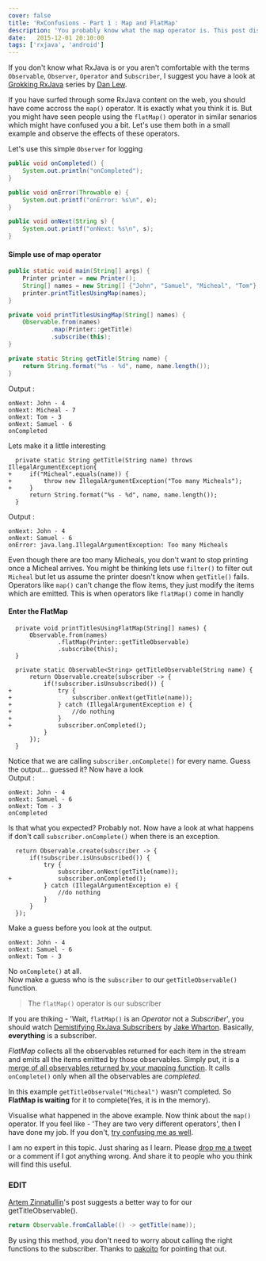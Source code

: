 ```yaml
---
cover: false
title: 'RxConfusions - Part 1 : Map and FlatMap'
description: 'You probably know what the map operator is. This post discussed mostly about FlatMap and that probably will remove the confusion between map and flatMap operators if any'
date:   2015-12-01 20:10:00
tags: ['rxjava', 'android']
---
```


If you don't know what RxJava is or you aren't comfortable with the terms `Observable`, `Observer`, `Operator` and `Subscriber`, I suggest you have a look at [Grokking RxJava](http://blog.danlew.net/2014/09/15/grokking-rxjava-part-1/) series by [Dan Lew](https://twitter.com/danlew42). 

If you have surfed through some RxJava content on the web, you should have come accross the `map()` operator. It is exactly what you think it is. But you might have seen people using the `flatMap()` operator in similar senarios which might have confused you a bit. Let's use them both in a small example and observe the effects of these operators.

Let's use this simple `Observer` for logging

```java
public void onCompleted() {
    System.out.println("onCompleted");
}

public void onError(Throwable e) {
    System.out.printf("onError: %s\n", e);
}

public void onNext(String s) {
    System.out.printf("onNext: %s\n", s);
}
```

#### Simple use of map operator ####

```java
public static void main(String[] args) {
    Printer printer = new Printer();
    String[] names = new String[] {"John", "Samuel", "Micheal", "Tom"};
    printer.printTitlesUsingMap(names);
}

private void printTitlesUsingMap(String[] names) {
    Observable.from(names)
            .map(Printer::getTitle)
            .subscribe(this);
}

private static String getTitle(String name) {
    return String.format("%s - %d", name, name.length());
}
```

Output :

```
onNext: John - 4
onNext: Micheal - 7
onNext: Tom - 3
onNext: Samuel - 6
onCompleted
```

Lets make it a little interesting

```diff-java
  private static String getTitle(String name) throws IllegalArgumentException{
+     if("Micheal".equals(name)) {
+         throw new IllegalArgumentException("Too many Micheals");
+     }
      return String.format("%s - %d", name, name.length());
  }
```

Output :

```
onNext: John - 4
onNext: Samuel - 6
onError: java.lang.IllegalArgumentException: Too many Micheals
```

Even though there are too many Micheals, you don't want to stop printing once a Micheal arrives. You might be thinking lets use `filter()` to filter out `Micheal` but let us assume the printer doesn't know when `getTitle()` fails. Operators like `map()` can't change the flow items, they just modify the items which are emitted. This is when operators like `flatMap()` come in handly

#### Enter the FlatMap ####

```diff-java
  private void printTitlesUsingFlatMap(String[] names) {
      Observable.from(names)
              .flatMap(Printer::getTitleObservable)
              .subscribe(this);
  }
  
  private static Observable<String> getTitleObservable(String name) {
      return Observable.create(subscriber -> {
          if(!subscriber.isUnsubscribed()) {
+             try {
+                 subscriber.onNext(getTitle(name));
+             } catch (IllegalArgumentException e) {
+                 //do nothing
+             }
+             subscriber.onCompleted();
          }
      });
  }
```

Notice that we are calling `subscriber.onComplete()` for every name. Guess the output... guessed it? Now have a look  
Output :

```
onNext: John - 4
onNext: Samuel - 6
onNext: Tom - 3
onCompleted
```

Is that what you expected? Probably not. Now have a look at what happens if don't call `subscriber.onComplete()` when there is an exception.

```diff-java
  return Observable.create(subscriber -> {
      if(!subscriber.isUnsubscribed()) {
          try {
              subscriber.onNext(getTitle(name));
+             subscriber.onCompleted();
          } catch (IllegalArgumentException e) {
              //do nothing
          }
      }
  });
```

Make a guess before you look at the output.

```
onNext: John - 4
onNext: Samuel - 6
onNext: Tom - 3
```

No `onComplete()` at all.  
Now make a guess who is the `subscriber` to our `getTitleObservable()` function.  
> The `flatMap()` operator is our subscriber  

If you are thiking - 'Wait, `flatMap()` is an *Operator* not a *Subscriber*', you should watch [Demistifying RxJava Subscribers](https://vimeo.com/144812843) by [Jake Wharton](https://twitter.com/JakeWharton). Basically, **everything** is a subscriber.

*FlatMap* collects all the observables returned for each item in the stream and emits all the items emitted by those observables. Simply put, it is a [merge of all observables returned by your mapping function](https://github.com/ReactiveX/RxJava/blob/1.x/src/main/java/rx/Observable.java#L5204). 
It calls `onComplete()` only when all the observables are *completed*.  

In this example `getTitleObservale("Micheal")` wasn't completed. So **FlatMap is waiting** for it to complete(Yes, it is in the memory).

Visualise what happened in the above example. Now think about the `map()` operator. If you feel like - 'They are two very different operators', then I have done my job. If you don't, [try confusing me as well](https://twitter.com/okmanideep).

I am no expert in this topic. Just sharing as I learn. Please [drop me a tweet](https://twitter.com/okmanideep) or a comment if I got anything wrong. And share it to people who you think will find this useful.

### EDIT ###

[Artem Zinnatullin](http://artemzin.com/blog/rxjava-defer-execution-of-function-via-fromcallable/)'s post suggests a better way to for our getTitleObservable().

```java
return Observable.fromCallable(() -> getTitle(name));
```

By using this method, you don't need to worry about calling the right functions to the subscriber. Thanks to [pakoito](https://www.reddit.com/r/androiddev/comments/3u5w0c/if_you_are_writing_observablecreate_theres_a_big/) for pointing that out.
